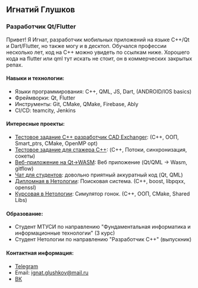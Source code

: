 ## Игнатий Глушков

### Разработчик Qt/Flutter

Привет! Я Игнат, разработчик мобильных приложений на языке С++/Qt и Dart/Flutter, но также могу и в десктоп. Обучался профессии несколько лет, код на C++ можно увидеть по ссылкам ниже. Хорошего кода на flutter или qml тут искать не стоит, он в коммерческих закрытых репах.

#### Навыки и технологии:

- Языки программирования: С++, QML, JS, Dart, (ANDROID/IOS basics)
- Фреймворки: Qt, Flutter
- Инструменты: Git, CMake, QMake, Firebase, Ably
- CI/CD: teamcity, Jenkins

#### Интересные проекты:

- [Тестовое задание С++ разработчик CAD Exchanger](https://github.com/toniess/test_cpp_CADExchanger): (C++, ООП, Smart_ptrs, CMake, OpenMP opt)
- [Тестовое задание для стажера С++](https://github.com/toniess/Infotecs_internship/tree/main): (C++, Потоки, синхронизация, сокеты)
- [Веб-приложение на Qt->WASM](https://github.com/toniess/Writer): Веб приложение (Qt/QML -> Wasm, gitflow)
- [Чат для студентов](https://github.com/STUDCODE-team/MTUCI_CHAT_CLIENT): довольно приятный аккуратный код (Qt, QML)
- [Дипломная в Нетологии](https://github.com/toniess/SearchEngine): Поисковая система. (С++, boost, libpqxx, openssl)
- [Курсовая в Нетологии](https://github.com/toniess/netology_diplom_2): Симулятор гонок. (С++, ООП, CMake, Shared Libs)

#### Образование:

- Студент МТУСИ по направлению "Фундаментальная информатика и информационные технологии" (3 курс)
- Студент Нетологии по направлению "Разработчик С++" (выпускник)

#### Контактная информация:

- [Telegram](https://t.me/toniess)
- Email: ignat.glushkov@mail.ru
- [ВК](https://vk.com/toniess)

  
